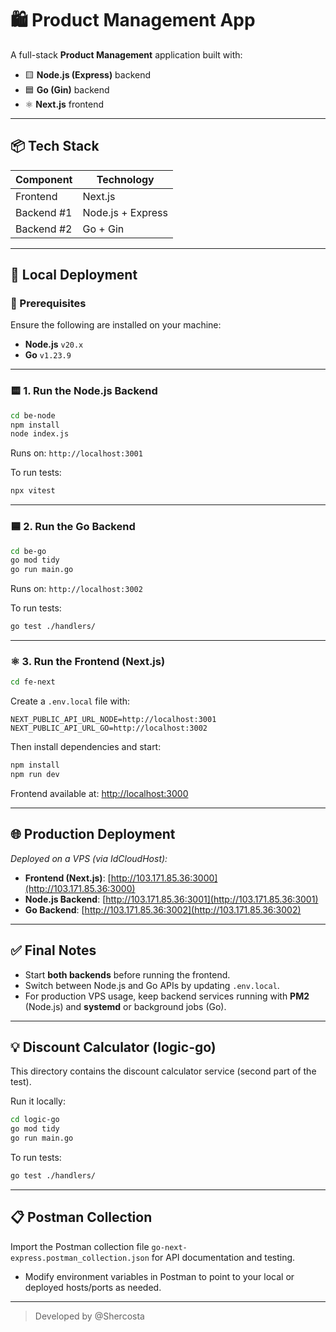 # 🛍️ Product Management App

A full-stack **Product Management** application built with:

- 🟨 **Node.js (Express)** backend
- 🟦 **Go (Gin)** backend
- ⚛️ **Next.js** frontend

---

## 📦 Tech Stack

| Component  | Technology        |
| ---------- | ----------------- |
| Frontend   | Next.js           |
| Backend #1 | Node.js + Express |
| Backend #2 | Go + Gin          |

---

## 🚀 Local Deployment

### 🔧 Prerequisites

Ensure the following are installed on your machine:

- **Node.js** `v20.x`
- **Go** `v1.23.9`

---

### 🟨 1. Run the Node.js Backend

```bash
cd be-node
npm install
node index.js
```

Runs on: `http://localhost:3001`

To run tests:

```bash
npx vitest
```

---

### 🟦 2. Run the Go Backend

```bash
cd be-go
go mod tidy
go run main.go
```

Runs on: `http://localhost:3002`

To run tests:

```bash
go test ./handlers/
```

---

### ⚛️ 3. Run the Frontend (Next.js)

```bash
cd fe-next
```

Create a `.env.local` file with:

```env
NEXT_PUBLIC_API_URL_NODE=http://localhost:3001
NEXT_PUBLIC_API_URL_GO=http://localhost:3002
```

Then install dependencies and start:

```bash
npm install
npm run dev
```

Frontend available at: [http://localhost:3000](http://localhost:3000)

---

## 🌐 Production Deployment

_Deployed on a VPS (via IdCloudHost):_

- **Frontend (Next.js)**: [http://103.171.85.36:3000](http://103.171.85.36:3000)
- **Node.js Backend**: [http://103.171.85.36:3001](http://103.171.85.36:3001)
- **Go Backend**: [http://103.171.85.36:3002](http://103.171.85.36:3002)

---

## ✅ Final Notes

- Start **both backends** before running the frontend.
- Switch between Node.js and Go APIs by updating `.env.local`.
- For production VPS usage, keep backend services running with **PM2** (Node.js) and **systemd** or background jobs (Go).

---

## 💡 Discount Calculator (logic-go)

This directory contains the discount calculator service (second part of the test).

Run it locally:

```bash
cd logic-go
go mod tidy
go run main.go
```

To run tests:

```bash
go test ./handlers/
```

---

## 📋 Postman Collection

Import the Postman collection file `go-next-express.postman_collection.json` for API documentation and testing.

- Modify environment variables in Postman to point to your local or deployed hosts/ports as needed.

---

> Developed by @Shercosta
